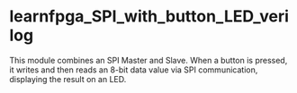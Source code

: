 # learnfpga_SPI_with_button_LED_verilog
This module combines an SPI Master and Slave. When a button is pressed, it writes and then reads an 8-bit data value via SPI communication, displaying the result on an LED.
